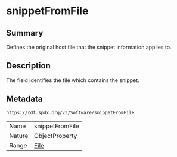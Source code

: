 <!-- Automatically generated by spec-parser v2.0.0 on 2024-01-12T14:00:21.817658+00:00 -->
<!-- SPDX-License-Identifier: Community-Spec-1.0 -->

# snippetFromFile

## Summary

Defines the original host file that the snippet information applies to.


## Description

The field identifies the file which contains the snippet.


## Metadata

`https://rdf.spdx.org/v3/Software/snippetFromFile`


| | |
|---|---|
| Name | snippetFromFile |
| Nature | ObjectProperty |
| Range | [File](../Classes/File.md) |





